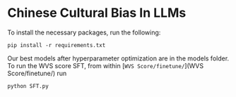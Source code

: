 # Chinese Cultural Bias In LLMs

To install the necessary packages, run the following:

    pip install -r requirements.txt

Our best models after hyperparameter optimization are in the models folder. To run the WVS score SFT, from within [`WVS Score/finetune/`](WVS Score/finetune/) run

    python SFT.py

